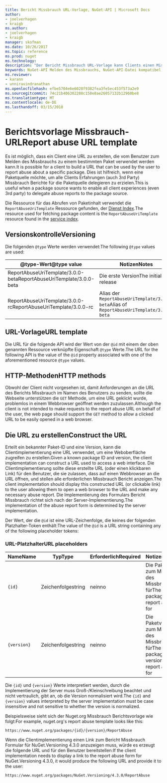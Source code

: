 ```yaml
---
title: Bericht Missbrauch URL-Vorlage, NuGet-API | Microsoft Docs
author:
- joelverhagen
- kraigb
ms.author:
- joelverhagen
- kraigb
manager: skofman
ms.date: 10/26/2017
ms.topic: reference
ms.prod: nuget
ms.technology: 
description: "Der Bericht Missbrauch URL-Vorlage kann Clients einen Missbrauch Berichtslink in ihre Benutzeroberfläche anzeigen."
keywords: NuGet-API Melden des Missbrauchs, NuGet-API-Datei kompatibel, nuget.org-Berichts-URL-Vorlage
ms.reviewer:
- karann
- unniravindranathan
ms.openlocfilehash: efbe5704e6e6028f9382fea3fe5ec453f573a2e9
ms.sourcegitcommit: 74c21b406302288c158e8ae26057132b12960be8
ms.translationtype: MT
ms.contentlocale: de-DE
ms.lasthandoff: 03/15/2018
---
```

# <a name="report-abuse-url-template"></a><span data-ttu-id="8a810-104">Berichtsvorlage Missbrauch-URL</span><span class="sxs-lookup"><span data-stu-id="8a810-104">Report abuse URL template</span></span>

<span data-ttu-id="8a810-105">Es ist möglich, dass ein Client eine URL zu erstellen, die vom Benutzer zum Melden des Missbrauchs zu einem bestimmten Paket verwendet werden kann.</span><span class="sxs-lookup"><span data-stu-id="8a810-105">It is possible for a client to build a URL that can be used by the user to report abuse about a specific package.</span></span> <span data-ttu-id="8a810-106">Dies ist hilfreich, wenn eine Paketquelle möchte, um alle Clients Erfahrungen (auch 3rd Party) Missbrauch Berichte für die Paketquelle delegieren zu erzielen.</span><span class="sxs-lookup"><span data-stu-id="8a810-106">This is useful when a package source wants to enable all client experiences (even 3rd party) to delegate abuse reports to the package source.</span></span>

<span data-ttu-id="8a810-107">Die Ressource für das Abrufen von Paketinhalt verwendet die `ReportAbuseUriTemplate` Ressource gefunden, der [Dienst Index](service-index.md).</span><span class="sxs-lookup"><span data-stu-id="8a810-107">The resource used for fetching package content is the `ReportAbuseUriTemplate` resource found in the [service index](service-index.md).</span></span>

## <a name="versioning"></a><span data-ttu-id="8a810-108">Versionskontrolle</span><span class="sxs-lookup"><span data-stu-id="8a810-108">Versioning</span></span>

<span data-ttu-id="8a810-109">Die folgenden `@type` Werte werden verwendet:</span><span class="sxs-lookup"><span data-stu-id="8a810-109">The following `@type` values are used:</span></span>

<span data-ttu-id="8a810-110">@type-Wert</span><span class="sxs-lookup"><span data-stu-id="8a810-110">@type value</span></span>                       | <span data-ttu-id="8a810-111">Notizen</span><span class="sxs-lookup"><span data-stu-id="8a810-111">Notes</span></span>
--------------------------------- | -----
<span data-ttu-id="8a810-112">ReportAbuseUriTemplate/3.0.0-beta</span><span class="sxs-lookup"><span data-stu-id="8a810-112">ReportAbuseUriTemplate/3.0.0-beta</span></span> | <span data-ttu-id="8a810-113">Die erste Version</span><span class="sxs-lookup"><span data-stu-id="8a810-113">The initial release</span></span>
<span data-ttu-id="8a810-114">ReportAbuseUriTemplate/3.0.0-rc</span><span class="sxs-lookup"><span data-stu-id="8a810-114">ReportAbuseUriTemplate/3.0.0-rc</span></span>   | <span data-ttu-id="8a810-115">Alias der `ReportAbuseUriTemplate/3.0.0-beta`</span><span class="sxs-lookup"><span data-stu-id="8a810-115">Alias of `ReportAbuseUriTemplate/3.0.0-beta`</span></span>

## <a name="url-template"></a><span data-ttu-id="8a810-116">URL-Vorlage</span><span class="sxs-lookup"><span data-stu-id="8a810-116">URL template</span></span>

<span data-ttu-id="8a810-117">Die URL für die folgende API wird der Wert von der `@id` mit einem der oben genannten Ressource verknüpfte Eigenschaft `@type` Werte.</span><span class="sxs-lookup"><span data-stu-id="8a810-117">The URL for the following API is the value of the `@id` property associated with one of the aforementioned resource `@type` values.</span></span>

## <a name="http-methods"></a><span data-ttu-id="8a810-118">HTTP-Methoden</span><span class="sxs-lookup"><span data-stu-id="8a810-118">HTTP methods</span></span>

<span data-ttu-id="8a810-119">Obwohl der Client nicht vorgesehen ist, damit Anforderungen an die URL des Berichts Missbrauch im Namen des Benutzers zu senden, sollte die Webseite unterstützen die `GET` Methode, um eine URL geklickt wurde, problemlos in einem Webbrowser geöffnet werden zuzulassen.</span><span class="sxs-lookup"><span data-stu-id="8a810-119">Although the client is not intended to make requests to the report abuse URL on behalf of the user, the web page should support the `GET` method to allow a clicked URL to be easily opened in a web browser.</span></span>

## <a name="construct-the-url"></a><span data-ttu-id="8a810-120">Die URL zu erstellen</span><span class="sxs-lookup"><span data-stu-id="8a810-120">Construct the URL</span></span>

<span data-ttu-id="8a810-121">Erteilt ein bekannter Paket-ID und eine Version, kann die Clientimplementierung eine URL verwendet, um eine Weboberfläche zugreifen zu erstellen.</span><span class="sxs-lookup"><span data-stu-id="8a810-121">Given a known package ID and version, the client implementation can construct a URL used to access a web interface.</span></span> <span data-ttu-id="8a810-122">Die Clientimplementierung sollte diese erstellte URL (oder einen klickbaren Link) für den Benutzer, die sie zulassen, dass auf einen Webbrowser an die URL öffnen, und stellen alle erforderlichen Missbrauch Bericht anzeigen.</span><span class="sxs-lookup"><span data-stu-id="8a810-122">The client implementation should display this constructed URL (or clickable link) to the user allowing them to open a web browser to the URL and make any necessary abuse report.</span></span> <span data-ttu-id="8a810-123">Die Implementierung des Formulars Bericht Missbrauch richtet sich nach der Server-Implementierung.</span><span class="sxs-lookup"><span data-stu-id="8a810-123">The implementation of the abuse report form is determined by the server implementation.</span></span>

<span data-ttu-id="8a810-124">Der Wert, der die `@id` ist eine URL-Zeichenfolge, die keines der folgenden Platzhalter-Token enthält:</span><span class="sxs-lookup"><span data-stu-id="8a810-124">The value of the `@id` is a URL string containing any of the following placeholder tokens:</span></span>

### <a name="url-placeholders"></a><span data-ttu-id="8a810-125">URL-Platzhalter</span><span class="sxs-lookup"><span data-stu-id="8a810-125">URL placeholders</span></span>

<span data-ttu-id="8a810-126">Name</span><span class="sxs-lookup"><span data-stu-id="8a810-126">Name</span></span>        | <span data-ttu-id="8a810-127">Typ</span><span class="sxs-lookup"><span data-stu-id="8a810-127">Type</span></span>    | <span data-ttu-id="8a810-128">Erforderlich</span><span class="sxs-lookup"><span data-stu-id="8a810-128">Required</span></span> | <span data-ttu-id="8a810-129">Notizen</span><span class="sxs-lookup"><span data-stu-id="8a810-129">Notes</span></span>
----------- | ------- | -------- | -----
`{id}`      | <span data-ttu-id="8a810-130">Zeichenfolge</span><span class="sxs-lookup"><span data-stu-id="8a810-130">string</span></span>  | <span data-ttu-id="8a810-131">nein</span><span class="sxs-lookup"><span data-stu-id="8a810-131">no</span></span>       | <span data-ttu-id="8a810-132">Die Paket-ID zum Melden des Missbrauchs für</span><span class="sxs-lookup"><span data-stu-id="8a810-132">The package ID to report abuse for</span></span>
`{version}` | <span data-ttu-id="8a810-133">Zeichenfolge</span><span class="sxs-lookup"><span data-stu-id="8a810-133">string</span></span>  | <span data-ttu-id="8a810-134">nein</span><span class="sxs-lookup"><span data-stu-id="8a810-134">no</span></span>       | <span data-ttu-id="8a810-135">Die Paketversion zum Melden des Missbrauchs für</span><span class="sxs-lookup"><span data-stu-id="8a810-135">The package version to report abuse for</span></span>

<span data-ttu-id="8a810-136">Die `{id}` und `{version}` Werte interpretiert werden, durch die Implementierung der Server muss Groß-/Kleinschreibung beachtet und nicht vertraulich, gibt an, ob die Version normalisiert wird.</span><span class="sxs-lookup"><span data-stu-id="8a810-136">The `{id}` and `{version}` values interpreted by the server implementation must be case insensitive and not sensitive to whether the version is normalized.</span></span>

<span data-ttu-id="8a810-137">Beispielsweise sieht sich der Nuget.org Missbrauch Berichtsvorlage wie folgt:</span><span class="sxs-lookup"><span data-stu-id="8a810-137">For example, nuget.org's report abuse template looks like this:</span></span>

    https://www.nuget.org/packages/{id}/{version}/ReportAbuse

<span data-ttu-id="8a810-138">Wenn die Clientimplementierung einen Link zum Bericht Missbrauch Formular für NuGet.Versioning 4.3.0 anzuzeigen muss, würde es erzeugt die folgende URL und für den Benutzer bereitstellen:</span><span class="sxs-lookup"><span data-stu-id="8a810-138">If the client implementation needs to display a link to the report abuse form for NuGet.Versioning 4.3.0, it would produce the following URL and provide it to the user:</span></span>

    https://www.nuget.org/packages/NuGet.Versioning/4.3.0/ReportAbuse
